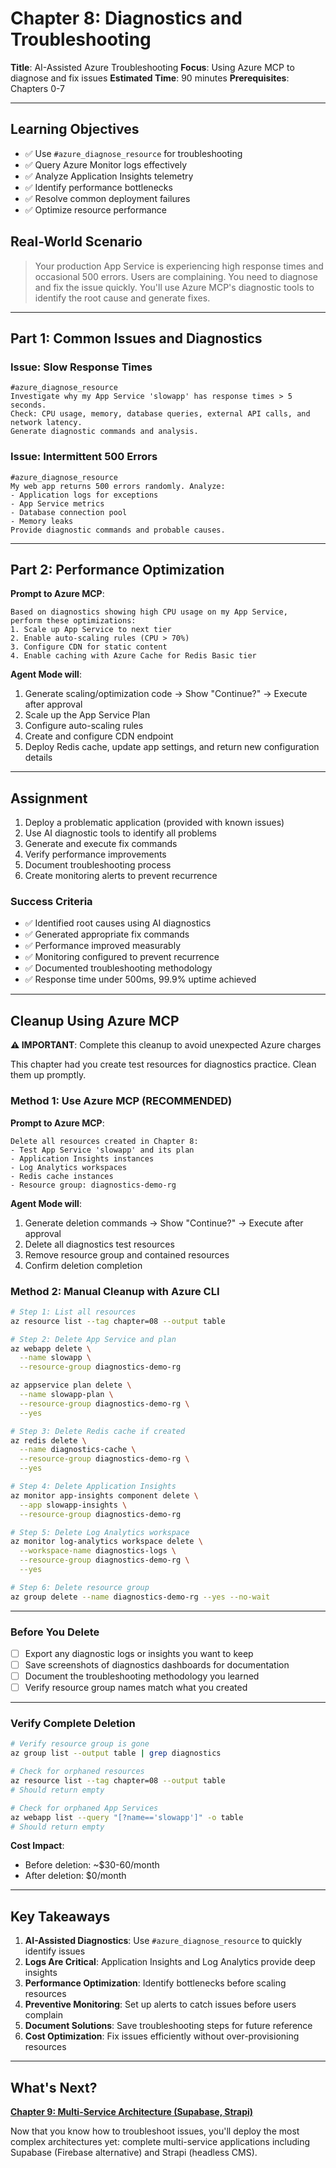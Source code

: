# Chapter 8: Diagnostics and Troubleshooting

**Title**: AI-Assisted Azure Troubleshooting
**Focus**: Using Azure MCP to diagnose and fix issues
**Estimated Time**: 90 minutes
**Prerequisites**: Chapters 0-7

---

## Learning Objectives

- ✅ Use `#azure_diagnose_resource` for troubleshooting
- ✅ Query Azure Monitor logs effectively
- ✅ Analyze Application Insights telemetry
- ✅ Identify performance bottlenecks
- ✅ Resolve common deployment failures
- ✅ Optimize resource performance

## Real-World Scenario

> Your production App Service is experiencing high response times and occasional 500 errors. Users are complaining. You need to diagnose and fix the issue quickly. You'll use Azure MCP's diagnostic tools to identify the root cause and generate fixes.

---

## Part 1: Common Issues and Diagnostics

### Issue: Slow Response Times

```
#azure_diagnose_resource
Investigate why my App Service 'slowapp' has response times > 5 seconds.
Check: CPU usage, memory, database queries, external API calls, and network latency.
Generate diagnostic commands and analysis.
```

### Issue: Intermittent 500 Errors

```
#azure_diagnose_resource
My web app returns 500 errors randomly. Analyze:
- Application logs for exceptions
- App Service metrics
- Database connection pool
- Memory leaks
Provide diagnostic commands and probable causes.
```

---

## Part 2: Performance Optimization

**Prompt to Azure MCP**:
```
Based on diagnostics showing high CPU usage on my App Service,
perform these optimizations:
1. Scale up App Service to next tier
2. Enable auto-scaling rules (CPU > 70%)
3. Configure CDN for static content
4. Enable caching with Azure Cache for Redis Basic tier
```

**Agent Mode will**:
1. Generate scaling/optimization code → Show "Continue?" → Execute after approval
2. Scale up the App Service Plan
3. Configure auto-scaling rules
4. Create and configure CDN endpoint
5. Deploy Redis cache, update app settings, and return new configuration details

---

## Assignment

1. Deploy a problematic application (provided with known issues)
2. Use AI diagnostic tools to identify all problems
3. Generate and execute fix commands
4. Verify performance improvements
5. Document troubleshooting process
6. Create monitoring alerts to prevent recurrence

### Success Criteria

- ✅ Identified root causes using AI diagnostics
- ✅ Generated appropriate fix commands
- ✅ Performance improved measurably
- ✅ Monitoring configured to prevent recurrence
- ✅ Documented troubleshooting methodology
- ✅ Response time under 500ms, 99.9% uptime achieved

---

## Cleanup Using Azure MCP

**⚠️ IMPORTANT**: Complete this cleanup to avoid unexpected Azure charges

This chapter had you create test resources for diagnostics practice. Clean them up promptly.

### Method 1: Use Azure MCP (RECOMMENDED)

**Prompt to Azure MCP**:
```
Delete all resources created in Chapter 8:
- Test App Service 'slowapp' and its plan
- Application Insights instances
- Log Analytics workspaces
- Redis cache instances
- Resource group: diagnostics-demo-rg
```

**Agent Mode will**:
1. Generate deletion commands → Show "Continue?" → Execute after approval
2. Delete all diagnostics test resources
3. Remove resource group and contained resources
4. Confirm deletion completion

### Method 2: Manual Cleanup with Azure CLI

```bash
# Step 1: List all resources
az resource list --tag chapter=08 --output table

# Step 2: Delete App Service and plan
az webapp delete \
  --name slowapp \
  --resource-group diagnostics-demo-rg

az appservice plan delete \
  --name slowapp-plan \
  --resource-group diagnostics-demo-rg \
  --yes

# Step 3: Delete Redis cache if created
az redis delete \
  --name diagnostics-cache \
  --resource-group diagnostics-demo-rg \
  --yes

# Step 4: Delete Application Insights
az monitor app-insights component delete \
  --app slowapp-insights \
  --resource-group diagnostics-demo-rg

# Step 5: Delete Log Analytics workspace
az monitor log-analytics workspace delete \
  --workspace-name diagnostics-logs \
  --resource-group diagnostics-demo-rg \
  --yes

# Step 6: Delete resource group
az group delete --name diagnostics-demo-rg --yes --no-wait
```

---

### Before You Delete

- [ ] Export any diagnostic logs or insights you want to keep
- [ ] Save screenshots of diagnostics dashboards for documentation
- [ ] Document the troubleshooting methodology you learned
- [ ] Verify resource group names match what you created

---

### Verify Complete Deletion

```bash
# Verify resource group is gone
az group list --output table | grep diagnostics

# Check for orphaned resources
az resource list --tag chapter=08 --output table
# Should return empty

# Check for orphaned App Services
az webapp list --query "[?name=='slowapp']" -o table
# Should return empty
```

**Cost Impact**:
- Before deletion: ~$30-60/month
- After deletion: $0/month

---

## Key Takeaways

1. **AI-Assisted Diagnostics**: Use `#azure_diagnose_resource` to quickly identify issues
2. **Logs Are Critical**: Application Insights and Log Analytics provide deep insights
3. **Performance Optimization**: Identify bottlenecks before scaling resources
4. **Preventive Monitoring**: Set up alerts to catch issues before users complain
5. **Document Solutions**: Save troubleshooting steps for future reference
6. **Cost Optimization**: Fix issues efficiently without over-provisioning resources

---

## What's Next?

**[Chapter 9: Multi-Service Architecture (Supabase, Strapi)](../09-multi-service-architecture/README.md)**

Now that you know how to troubleshoot issues, you'll deploy the most complex architectures yet: complete multi-service applications including Supabase (Firebase alternative) and Strapi (headless CMS).
